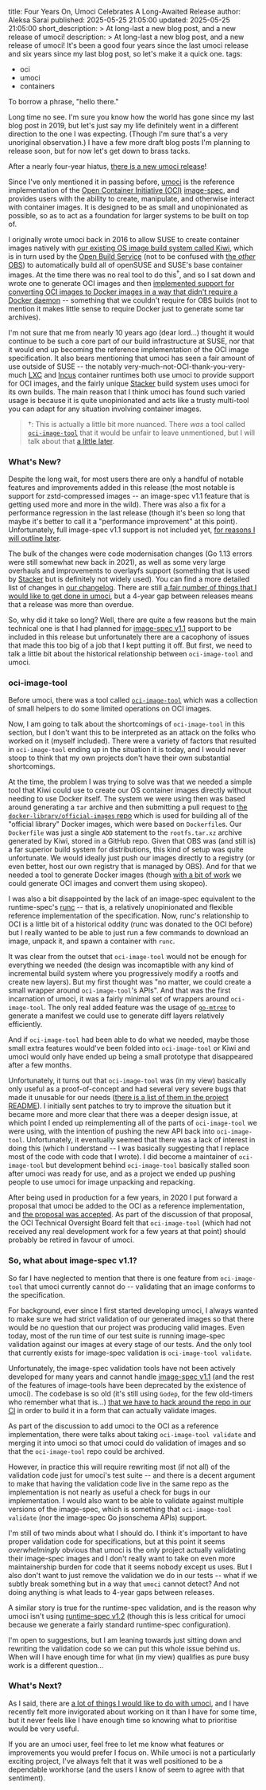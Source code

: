 title: Four Years On, Umoci Celebrates A Long-Awaited Release
author: Aleksa Sarai
published: 2025-05-25 21:05:00
updated: 2025-05-25 21:05:00
short_description: >
  At long-last a new blog post, and a new release of umoci!
description: >
  At long-last a new blog post, and a new release of umoci! It's been a good
  four years since the last umoci release and six years since my last blog
  post, so let's make it a quick one.
tags:
  - oci
  - umoci
  - containers

To borrow a phrase, "hello there."

Long time no see. I'm sure you know how the world has gone since my last blog
post in 2019, but let's just say my life definitely went in a different
direction to the one I was expecting. (Though I'm sure that's a very unoriginal
observation.) I have a few more draft blog posts I'm planning to release soon,
but for now let's get down to brass tacks.

After a nearly four-year hiatus, [there is a new umoci release][umoci-v0.5]!

Since I've only mentioned it in passing before, [umoci][umoci-site] is the
reference implementation of the [Open Container Initiative (OCI)][oci]
[image-spec][oci-image-spec], and provides users with the ability to create,
manipulate, and otherwise interact with container images. It is designed to be
as small and unopinionated as possible, so as to act as a foundation for larger
systems to be built on top of.

I originally wrote umoci back in 2016 to allow SUSE to create container images
natively with [our existing OS image build system called Kiwi][kiwi], which is
in turn used by the [Open Build Service][obs] (not to be confused with [the
*other* OBS][wrong-obs]) to automatically build all of openSUSE and SUSE's base
container images. At the time there was no real tool to do
this<sup>&dagger;</sup>, and so I sat down and wrote one to generate OCI images
and then [implemented support for converting OCI images to Docker images in a
way that didn't require a Docker daemon][skopeo-docker-archive-pr] -- something
that we couldn't require for OBS builds (not to mention it makes little sense
to require Docker just to generate some tar archives).

I'm not sure that me from nearly 10 years ago (dear lord...) thought it would
continue to be such a core part of our build infrastructure at SUSE, nor that
it would end up becoming the reference implementation of the OCI image
specification. It also bears mentioning that umoci has seen a fair amount of
use outside of SUSE -- the notably very-much-not-OCI-thank-you-very-much
[LXC][lxc] and [Incus][incus] container runtimes both use umoci to provide
support for OCI images, and the fairly unique [Stacker][stacker] build system
uses umoci for its own builds. The main reason that I think umoci has found
such varied usage is because it is quite unopinionated and acts like a trusty
multi-tool you can adapt for any situation involving container images.

> &dagger;: This is actually a little bit more nuanced. There *was* a tool
> called [`oci-image-tool`][oci-image-tool] that it would be unfair to leave
> unmentioned, but I will talk about that [a little later][#oci-image-tool].

[umoci-v0.5]: https://github.com/opencontainers/umoci/releases/tag/v0.5.0
[umoci-site]: https://umo.ci/
[oci]: https://opencontainers.org/
[oci-image-spec]: https://github.com/opencontainers/image-spec
[kiwi]: https://osinside.github.io/kiwi/
[obs]: https://openbuildservice.org/
[wrong-obs]: https://obsproject.com/
[skopeo-docker-archive-pr]: https://github.com/containers/image/pull/148
[lxc]: https://linuxcontainers.org/lxc
[incus]: https://linuxcontainers.org/incus
[stacker]: https://github.com/project-stacker/stacker
[oci-image-tool]: https://github.com/opencontainers/image-tools

### What's New? ###

Despite the long wait, for most users there are only a handful of notable
features and improvements added in this release (the most notable is support
for zstd-compressed images -- an image-spec v1.1 feature that is getting used
more and more in the wild). There was also a fix for a performance regression
in the last release (though it's been so long that maybe it's better to call it
a "performance improvement" at this point). Unfortunately, full image-spec v1.1
support is not included yet, [for reasons I will outline
later][#image-spec-update].

The bulk of the changes were code modernisation changes (Go 1.13 errors were
still somewhat new back in 2021), as well as some very large overhauls and
improvements to overlayfs support (something that is used by [Stacker][stacker]
but is definitely not widely used). You can find a more detailed list of
changes in [our changelog][umoci-changelog]. There are still [a fair number of
things that I would like to get done in umoci][umoci-issues], but a 4-year gap
between releases means that a release was more than overdue.

So, why did it take so long? Well, there are quite a few reasons but the main
technical one is that I had planned for [image-spec v1.1][image-spec-v1.1]
support to be included in this release but unfortunately there are a cacophony
of issues that made this too big of a job that I kept putting it off. But
first, we need to talk a little bit about the historical relationship between
`oci-image-tool` and umoci.

[stacker]: https://github.com/project-stacker/stacker
[umoci-changelog]: https://umo.ci/meta/changelog
[umoci-issues]: https://github.com/opencontainers/umoci/issues
[image-spec-v1.1]: https://github.com/opencontainers/image-spec/releases/tag/v1.1.0

### oci-image-tool <a id="hdr-oci-image-tool"></a> ###
[#oci-image-tool]: #hdr-oci-image-tool

Before umoci, there was a tool called [`oci-image-tool`][oci-image-tool] which
was a collection of small helpers to do some limited operations on OCI images.

Now, I am going to talk about the shortcomings of `oci-image-tool` in this
section, but I don't want this to be interpreted as an attack on the folks who
worked on it (myself included). There were a variety of factors that resulted
in `oci-image-tool` ending up in the situation it is today, and I would never
stoop to think that my own projects don't have their own substantial
shortcomings.

At the time, the problem I was trying to solve was that we needed a simple tool
that Kiwi could use to create our OS container images directly without needing
to use Docker itself. The system we were using then was based around generating
a `tar` archive and then submitting a pull request to [the
`docker-library/official-images` repo][docker-library] which is used for
building all of the "official library" Docker images, which were based on
`Dockerfile`s. Our `Dockerfile` was just a single `ADD` statement to the
`rootfs.tar.xz` archive generated by Kiwi, stored in a GitHub repo. Given that
OBS was (and still is) a far superior build system for distributions, this kind
of setup was quite unfortunate. We would ideally just push our images directly
to a registry (or even better, host our own registry that is managed by OBS).
And for that we needed a tool to generate Docker images (though [with a bit of
work][skopeo-docker-archive-pr] we could generate OCI images and convert them
using skopeo).

I was also a bit disappointed by the lack of an image-spec equivalent to the
runtime-spec's [runc][runc] -- that is, a relatively unopinionated and flexible
reference implementation of the specification. Now, runc's relationship to OCI
is a little bit of a historical oddity (runc was donated to the OCI before) but
I really wanted to be able to just run a few commands to download an image,
unpack it, and spawn a container with `runc`.

It was clear from the outset that `oci-image-tool` would not be enough for
everything we needed (the design was incomaptible with any kind of incremental
build system where you progressively modify a rootfs and create new layers).
But my first thought was "no matter, we could create a small wrapper around
`oci-image-tool`'s APIs". And that was the first incarnation of umoci, it was a
fairly minimal set of wrappers around `oci-image-tool`. The only real added
feature was the usage of [`go-mtree`][go-mtree] to generate a manifest we could
use to generate diff layers relatively efficiently.

And if `oci-image-tool` had been able to do what we needed, maybe those small
extra features would've been folded into `oci-image-tool` or Kiwi and umoci
would only have ended up being a small prototype that disappeared after a few
months.

Unfortunately, it turns out that `oci-image-tool` was (in my view) basically
only useful as a proof-of-concept and had several very severe bugs that made it
unusable for our needs ([there is a list of them in the project
README][oci-image-tool-readme]). I initially sent patches to try to improve
the situation but it became more and more clear that there was a deeper design
issue, at which point I ended up reimplementing all of the parts of
`oci-image-tool` we were using, with the intention of pushing the new API back
into `oci-image-tool`. Unfortunately, it eventually seemed that there was a
lack of interest in doing this (which I understand -- I was basically
suggesting that I replace most of the code with code that I wrote). I did
become a maintainer of `oci-image-tool` but development behind `oci-image-tool`
basically stalled soon after umoci was ready for use, and as a project we ended
up pushing people to use umoci for image unpacking and repacking.

After being used in production for a few years, in 2020 I put forward a
proposal that umoci be added to the OCI as a reference implementation, and [the
proposal was accepted][tob-umoci-pr]. As part of the discussion of that
proposal, the OCI Technical Oversight Board felt that `oci-image-tool` (which
had not received any real development work for a few years at that point)
should probably be retired in favour of umoci.

[docker-library]: https://github.com/docker-library/official-images
[runc]: https://github.com/opencontainers/runc
[go-mtree]: https://github.com/vbatts/go-mtree
[tob-umoci-pr]: https://github.com/opencontainers/tob/pull/67
[oci-image-tool-readme]: https://github.com/opencontainers/image-tools/blob/master/README.md#project-status

### So, what about image-spec v1.1? <a id="hdr-image-spec-update"></a> ###
[#image-spec-update]: #hdr-image-spec-update

So far I have neglected to mention that there is one feature from
`oci-image-tool` that umoci currently cannot do -- validating that an image
conforms to the specification.

For background, ever since I first started developing umoci, I always wanted to
make sure we had strict validation of our generated images so that there would
be no question that our project was producing valid images. Even today, most of
the run time of our test suite is running image-spec validation against our
images at every stage of our tests. And the only tool that currently exists for
image-spec validation is `oci-image-tool validate`.

Unfortunately, the image-spec validation tools have not been actively developed
for many years and cannot handle [image-spec v1.1][image-spec-v1.1] (and the
rest of the features of image-tools have been deprecated by the existence of
umoci). The codebase is so old (it's still using `Godep`, for the few
old-timers who remember what that is...) [that we have to hack around the repo
in our CI][oci-image-tool-ci-hack] in order to build it in a form that can
actually validate images.

As part of the discussion to add umoci to the OCI as a reference
implementation, there were talks about taking `oci-image-tool validate` and
merging it into umoci so that umoci could do validation of images and so that
the `oci-image-tool` repo could be archived.

However, in practice this will require rewriting most (if not all) of the
validation code just for umoci's test suite -- and there is a decent argument
to make that having the validation code live in the same repo as the
implementation is not nearly as useful a check for bugs in our implementation.
I would also want to be able to validate against multiple versions of the
image-spec, which is something that `oci-image-tool validate` (nor the
image-spec Go jsonschema APIs) support.

I'm still of two minds about what I should do. I think it's important to have
proper validation code for specifications, but at this point it seems
*overwhelmingly* obvious that umoci is the only project actually validating
their image-spec images and I don't really want to take on even more
maintainership burden for code that it seems nobody except us uses. But I also
don't want to just remove the validation we do in our tests -- what if we
subtly break something but in a way that `umoci` cannot detect? And not doing
anything is what leads to 4-year gaps between releases.

A similar story is true for the runtime-spec validation, and is the
reason why umoci isn't using [runtime-spec v1.2][runtime-spec-v1.2] (though
this is less critical for umoci because we generate a fairly standard
runtime-spec configuration).

I'm open to suggestions, but I am leaning towards just sitting down and
rewriting the validation code so we can put this whole issue behind us. When
will I have enough time for what (in my view) qualifies as pure busy work is a
different question...

[image-spec-v1.1]: https://github.com/opencontainers/image-spec/releases/tag/v1.1.0
[oci-image-tool-ci-hack]: https://github.com/opencontainers/umoci/blob/v0.5.0/Dockerfile#L77
[runtime-spec-v1.2]: https://github.com/opencontainers/runtime-spec/releases/tag/v1.2.0

### What's Next? ###

As I said, there are [a lot of things I would like to do with
umoci][umoci-issues], and I have recently felt more invigorated about working
on it than I have for some time, but it never feels like I have enough time so
knowing what to prioritise would be very useful.

If you are an umoci user, feel free to let me know what features or
improvements you would prefer I focus on. While umoci is not a particularly
exciting project, I've always felt that it was well positioned to be a
dependable workhorse (and the users I know of seem to agree with that
sentiment).

[umoci-issues]: https://github.com/opencontainers/umoci/issues
